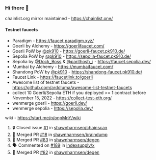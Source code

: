 ### Hi there 👋

chainlist.org mirror maintained - https://chainlist.one/

#### Testnet faucets
- Paradigm - https://faucet.paradigm.xyz/
- Goerli by Alchemy - https://goerlifaucet.com/
- Goerli PoW by [@pk910](https://github.com/pk910/PoWFaucet) - https://goerli-faucet.pk910.de/
- Sepolia PoW by [@pk910](https://github.com/pk910/PoWFaucet) - https://sepolia-faucet.pk910.de/
- Sepolia by [@Dock_Boss](https://twitter.com/Dock_Boss) & [@parithosh_j](https://twitter.com/parithosh_j) - https://faucet.sepolia.dev/
- Mumbai by Alchemy - https://mumbaifaucet.com/
- Shandong PoW by [@pk910](https://github.com/pk910/PoWFaucet) - https://shandong-faucet.pk910.de/ 
- Faucet Link - https://faucetlink.to/goerli
- Awesome list of testnet faucets - https://github.com/arddluma/awesome-list-testnet-faucets
- collect 10 Goerli/Sepolia ETH if you deployed >= 1 contract before November 15, 2022 - https://collect-test-eth.org/
- wenmerge goerli - https://goerli.dev/
- wenmerge sepolia - https://sepolia.dev/ 

wiki - https://start.me/p/onpMnY/wiki

<!--START_SECTION:activity-->
1. 🔒 Closed issue [#1](https://github.com/shawnharmsen/chainscan/issues/1) in [shawnharmsen/chainscan](https://github.com/shawnharmsen/chainscan)
2. 🎉 Merged PR [#18](https://github.com/shawnharmsen/braindump/pull/18) in [shawnharmsen/braindump](https://github.com/shawnharmsen/braindump)
3. 🎉 Merged PR [#83](https://github.com/shawnharmsen/degen/pull/83) in [shawnharmsen/degen](https://github.com/shawnharmsen/degen)
4. 🗣 Commented on [#189](https://github.com/indexsupply/x/issues/189#issuecomment-1803862035) in [indexsupply/x](https://github.com/indexsupply/x)
5. 🎉 Merged PR [#82](https://github.com/shawnharmsen/degen/pull/82) in [shawnharmsen/degen](https://github.com/shawnharmsen/degen)
<!--END_SECTION:activity-->
